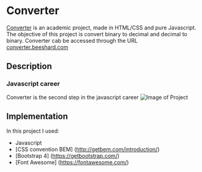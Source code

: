 # Converter
[Converter](http://converter.beeshard.com) is an academic project, made in HTML/CSS and pure Javascript. 
The objective of this project is convert binary to decimal and decimal to binary.
Converter cab be accessed through the URL [converter.beeshard.com](http://converter.beeshard.com)


## Description


### Javascript career
Converter is the second step in the javascript career
![Image of Project](https://github.com/brunobbs2/javascript-career/blob/master/roadmap.png)

## Implementation
In this project I used:
* Javascript 
* [CSS convention BEM] (http://getbem.com/introduction/)
* [Bootstrap 4] (https://getbootstrap.com/) 
* [Font Awesome] (https://fontawesome.com/)
